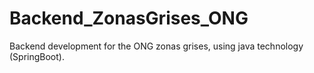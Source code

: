 # Backend_ZonasGrises_ONG
Backend development for the ONG zonas grises, using java technology (SpringBoot).
